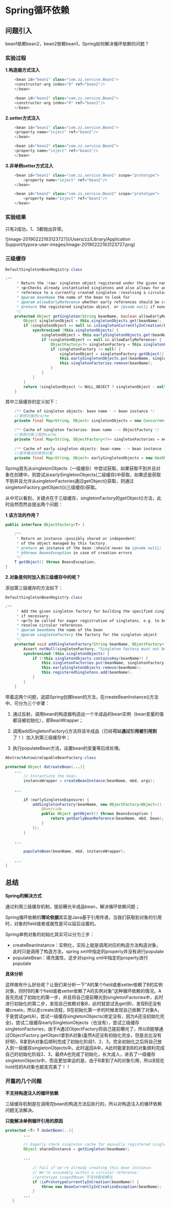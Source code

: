 # Spring循环依赖

## 问题引入

bean1依赖bean2，bean2依赖bean1，Spring如何解决循环依赖的问题？



### 实验过程

**1.构造器方式注入**

```java
    <bean id="bean1" class="com.zz.service.Bean1">
    <constructor-arg index="0" ref="bean2"/>
    </bean>

    <bean id="bean2" class="com.zz.service.Bean2">
    <constructor-arg index="0" ref="bean1"/>
    </bean>
```

**2.setter方式注入**

```java
    <bean id="bean1" class="com.zz.service.Bean1">
    <property name="inject" ref="bean2"/>
    </bean>

    <bean id="bean2" class="com.zz.service.Bean2">
    <property name="inject" ref="bean1"/>
    </bean>
```

**3.非单例setter方式注入**

```java
    <bean id="bean1" class="com.zz.service.Bean1" scope="prototype">
        <property name="inject" ref="bean2"/>
    </bean>

    <bean id="bean2" class="com.zz.service.Bean2" scope="prototype">
        <property name="inject" ref="bean1"/>
    </bean>
```



### 实验结果

只有2成功，1、3都抛出异常。

![image-20190222163123727](/Users/zz/Library/Application Support/typora-user-images/image-20190222163123727.png)



### 三级缓存

```java
DefaultSingletonBeanRegistry.class

/**
	 * Return the (raw) singleton object registered under the given name.
	 * <p>Checks already instantiated singletons and also allows for an early
	 * reference to a currently created singleton (resolving a circular reference).
	 * @param beanName the name of the bean to look for
	 * @param allowEarlyReference whether early references should be created or not
	 * @return the registered singleton object, or {@code null} if none found
	 */
	protected Object getSingleton(String beanName, boolean allowEarlyReference) {
		Object singletonObject = this.singletonObjects.get(beanName);       //一级缓存
		if (singletonObject == null && isSingletonCurrentlyInCreation(beanName)) {
			synchronized (this.singletonObjects) {
				singletonObject = this.earlySingletonObjects.get(beanName);		//二级缓存
				if (singletonObject == null && allowEarlyReference) {
					ObjectFactory<?> singletonFactory = this.singletonFactories.get(beanName);
					if (singletonFactory != null) {
						singletonObject = singletonFactory.getObject();    //三级缓存
						this.earlySingletonObjects.put(beanName, singletonObject); 
						this.singletonFactories.remove(beanName);
					}
				}
			}
		}
		return (singletonObject != NULL_OBJECT ? singletonObject : null);
	}
```

其中三级缓存的定义如下：

```java
	/** Cache of singleton objects: bean name --> bean instance */
	//单例对象的cache
	private final Map<String, Object> singletonObjects = new ConcurrentHashMap<String, Object>(256);

	/** Cache of singleton factories: bean name --> ObjectFactory */
	//单例对象工程的cache
	private final Map<String, ObjectFactory<?>> singletonFactories = new HashMap<String, ObjectFactory<?>>(16);
	
	/** Cache of early singleton objects: bean name --> bean instance */
	//提早曝光的单例对象
	private final Map<String, Object> earlySingletonObjects = new HashMap<String, Object>(16);
```



Spring首先从singletonObjects（一级缓存）中尝试获取，如果获取不到并且对象在创建中，则尝试从earlySingletonObjects(二级缓存)中获取，如果还是获取不到并且允许从singletonFactories通过getObject()获取，则通过singletonFactory.getObject()(三级缓存)获取。 

从中可以看到，关键点在于三级缓存，singletonFactory的getObject()方法，此时自然而然会提出两个问题：

**1.该方法的作用？** 

```java
public interface ObjectFactory<T> {

	/**
	 * Return an instance (possibly shared or independent)
	 * of the object managed by this factory.
	 * @return an instance of the bean (should never be {@code null})
	 * @throws BeansException in case of creation errors
	 */
	T getObject() throws BeansException;
}
```

**2.对象是何时加入到三级缓存中的呢？** 

添加第三级缓存的方法如下：

```java
DefaultSingletonBeanRegistry.class

/**
	 * Add the given singleton factory for building the specified singleton
	 * if necessary.
	 * <p>To be called for eager registration of singletons, e.g. to be able to
	 * resolve circular references.
	 * @param beanName the name of the bean
	 * @param singletonFactory the factory for the singleton object
	 */
	protected void addSingletonFactory(String beanName, ObjectFactory<?> singletonFactory) {
		Assert.notNull(singletonFactory, "Singleton factory must not be null");
		synchronized (this.singletonObjects) {
			if (!this.singletonObjects.containsKey(beanName)) {
				this.singletonFactories.put(beanName, singletonFactory);
				this.earlySingletonObjects.remove(beanName);
				this.registeredSingletons.add(beanName);
			}
		}
	}
```



带着这两个问题，追踪Spring创建bean的方法，在createBeanInstance()方法中，可分为三个步骤： 

1. 通过反射，调用bean的构造器构造出一个半成品的bean实例（bean变量的值都没被初始化），即BeanWrapper； 

2. 调用addSingletonFactory()方法将该半成品（已经**可以通过引用被引用到**了！）加入到第三级缓存中；
3. 执行populateBean方法，设置bean的变量等后续处理。

```java
AbstractAutowireCapableBeanFactory.class

protected Object doCreateBean(...){
    ...
		// Instantiate the bean.
		instanceWrapper = createBeanInstance(beanName, mbd, args);     //调用构造函数
    
    ...
		
		if (earlySingletonExposure) {
			addSingletonFactory(beanName, new ObjectFactory<Object>() {
				@Override
				public Object getObject() throws BeansException {
					return getEarlyBeanReference(beanName, mbd, bean);
				}
			});
        }
    
    ...
        
		populateBean(beanName, mbd, instanceWrapper);
    
    ...       
}
```



## 总结

**Spring的解决方式**

通过利用三级缓存机制，提前曝光半成品bean，解决循环依赖问题；

Spring循环依赖的**理论依据**其实是Java基于引用传递，当我们获取到对象的引用时，对象的field或者或属性是可以延后设置的。

 Spring单例对象的初始化其实可以分为三步：

- createBeanInstance：实例化，实际上就是调用对应的构造方法构造对象，此时只是调用了构造方法，spring xml中指定的property并没有进行populate
- populateBean：填充属性，这步对spring xml中指定的property进行populate



**具体分析**

这样做有什么好处呢？让我们来分析一下“A的某个field或者setter依赖了B的实例对象，同时B的某个field或者setter依赖了A的实例对象”这种循环依赖的情况。A首先完成了初始化的第一步，并且将自己提前曝光到singletonFactories中，此时进行初始化的第二步，发现自己依赖对象B，此时就尝试去get(B)，发现B还没有被create，所以走create流程，B在初始化第一步的时候发现自己依赖了对象A，于是尝试get(A)，尝试一级缓存singletonObjects(肯定没有，因为A还没初始化完全)，尝试二级缓存earlySingletonObjects（也没有），尝试三级缓存singletonFactories，由于A通过ObjectFactory将自己提前曝光了，所以B能够通过ObjectFactory.getObject拿到A对象(虽然A还没有初始化完全，但是总比没有好呀)，B拿到A对象后顺利完成了初始化阶段1、2、3，完全初始化之后将自己放入到一级缓存singletonObjects中。此时返回A中，A此时能拿到B的对象顺利完成自己的初始化阶段2、3，最终A也完成了初始化，长大成人，进去了一级缓存singletonObjects中，而且更加幸运的是，由于B拿到了A的对象引用，所以B现在hold住的A对象也蜕变完美了！！



### 开篇的几个问题

**不支持构造注入的循环依赖**

三级缓存机制是在调用完bean的构造方法后执行的，所以对构造注入的循环依赖问题无法解决。



**只能解决单例循环引用的原因**

```java
protected <T> T doGetBean(..){
		...

		// Eagerly check singleton cache for manually registered singletons.
		Object sharedInstance = getSingleton(beanName);
    
		...
            
			// Fail if we're already creating this bean instance:
			// We're assumably within a circular reference.
            //prototype scope的bean 不支持提前曝光
			if (isPrototypeCurrentlyInCreation(beanName)) {
				throw new BeanCurrentlyInCreationException(beanName);
			}
        ...
   }
```